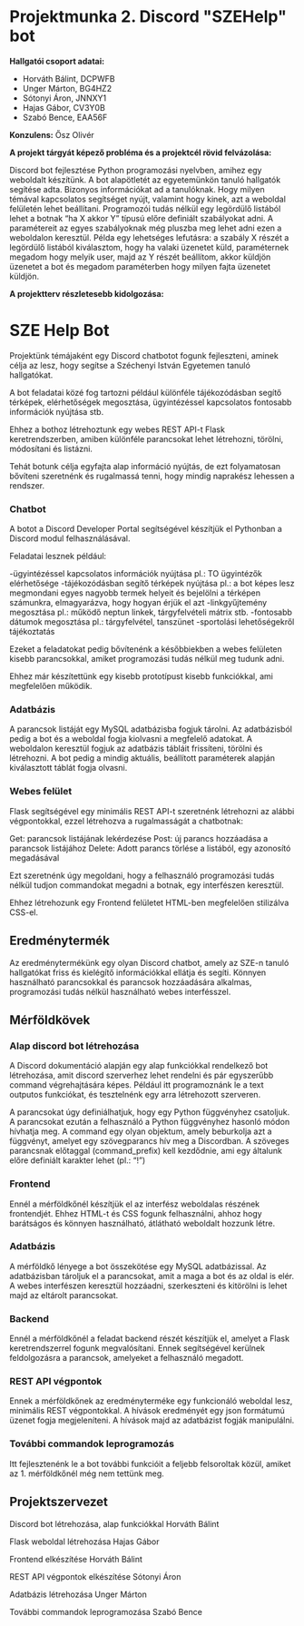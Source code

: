 # Projektmunka 2. Discord "SZEHelp" bot

**Hallgatói csoport adatai:**

- Horváth Bálint, DCPWFB
- Unger Márton, BG4HZ2
- Sótonyi Áron, JNNXY1
- Hajas Gábor, CV3Y0B
- Szabó Bence, EAA56F

**Konzulens:** Ősz Olivér

**A projekt tárgyát képező probléma és a projektcél rövid felvázolása:**

Discord bot fejlesztése Python programozási nyelvben, amihez egy weboldalt készítünk. A bot alapötletét az egyetemünkön tanuló hallgatók segítése adta. Bizonyos információkat ad a tanulóknak. Hogy milyen témával kapcsolatos segítséget nyújt, valamint hogy kinek, azt a weboldal felületén lehet beállítani. Programozói tudás nélkül egy legördülő listából lehet a botnak “ha X akkor Y” típusú előre definiált szabályokat adni. A paramétereit az egyes szabályoknak még pluszba meg lehet adni ezen a weboldalon keresztül. Példa egy lehetséges lefutásra: a szabály X részét a legördülő listából kiválasztom, hogy ha valaki üzenetet küld, paraméternek megadom hogy melyik user, majd az Y részét beállítom, akkor küldjön üzenetet a bot és megadom paraméterben hogy milyen fajta üzenetet küldjön.

**A projektterv részletesebb kidolgozása:**

# SZE Help Bot

Projektünk témájaként egy Discord chatbotot fogunk fejleszteni, aminek célja az lesz, hogy segítse a Széchenyi István Egyetemen tanuló hallgatókat.

A bot feladatai közé fog tartozni például különféle tájékozódásban segítő térképek, elérhetőségek megosztása, ügyintézéssel kapcsolatos fontosabb információk nyújtása stb.

Ehhez a bothoz létrehoztunk egy webes REST API-t Flask keretrendszerben, amiben különféle parancsokat lehet létrehozni, törölni, módosítani és listázni.

Tehát botunk célja egyfajta alap információ nyújtás, de ezt folyamatosan bővíteni szeretnénk és rugalmassá tenni, hogy mindig naprakész lehessen a rendszer.

### Chatbot

A botot a Discord Developer Portal segítségével készítjük el Pythonban a Discord modul felhasználásával.

Feladatai lesznek például:

-ügyintézéssel kapcsolatos információk nyújtása pl.: TO ügyintézők elérhetősége
-tájékozódásban segítő térképek nyújtása pl.: a bot képes lesz megmondani egyes nagyobb termek helyeit és bejelölni a térképen számunkra, elmagyarázva, hogy hogyan érjük el azt
-linkgyűjtemény megosztása pl.: működő neptun linkek, tárgyfelvételi mátrix stb.
-fontosabb dátumok megosztása pl.: tárgyfelvétel, tanszünet
-sportolási lehetőségekről tájékoztatás

Ezeket a feladatokat pedig bővítenénk a későbbiekben a webes felületen kisebb parancsokkal, amiket programozási tudás nélkül meg tudunk adni.

Ehhez már készítettünk egy kisebb prototípust kisebb funkciókkal, ami megfelelően működik.

### Adatbázis

A parancsok listáját egy MySQL adatbázisba fogjuk tárolni. Az adatbázisból pedig a bot és a weboldal fogja kiolvasni a megfelelő adatokat. A weboldalon keresztül fogjuk az adatbázis tábláit frissíteni, törölni és létrehozni. A bot pedig a mindig aktuális, beállított paraméterek alapján kiválasztott táblát fogja olvasni.

### Webes felület

Flask segítségével egy minimális REST API-t szeretnénk létrehozni az alábbi végpontokkal, ezzel létrehozva a rugalmasságát a chatbotnak:

Get: parancsok listájának lekérdezése
Post: új parancs hozzáadása a parancsok listájához
Delete: Adott parancs törlése a listából, egy azonosító megadásával

Ezt szeretnénk úgy megoldani, hogy a felhasználó programozási tudás nélkül tudjon commandokat megadni a botnak, egy interfészen keresztül.

Ehhez létrehozunk egy Frontend felületet HTML-ben megfelelően stilizálva CSS-el.

## Eredménytermék

Az eredménytermékünk egy olyan Discord chatbot, amely az SZE-n tanuló hallgatókat friss és kielégítő információkkal ellátja és segíti. Könnyen használható parancsokkal és parancsok hozzáadására alkalmas, programozási tudás nélkül használható webes interfésszel.

## Mérföldkövek

### Alap discord bot létrehozása

A Discord dokumentáció alapján egy alap funkciókkal rendelkező bot létrehozása, amit discord szerverhez lehet rendelni és pár egyszerűbb command végrehajtására képes. Például itt programoznánk le a text outputos funkciókat, és tesztelnénk egy arra létrehozott szerveren.

A parancsokat úgy definiálhatjuk, hogy egy Python függvényhez csatoljuk. A parancsokat ezután a felhasználó a Python függvényhez hasonló módon hívhatja meg. A command egy olyan objektum, amely beburkolja azt a függvényt, amelyet egy szövegparancs hív meg a Discordban. A szöveges parancsnak előtaggal (command_prefix) kell kezdődnie, ami egy általunk előre definiált karakter lehet (pl.: “!”)

### Frontend

Ennél a mérföldkőnél készítjük el az interfész weboldalas részének frontendjét. Ehhez HTML-t és CSS fogunk felhasználni, ahhoz hogy barátságos és könnyen használható, átlátható weboldalt hozzunk létre.

### Adatbázis

A mérföldkő lényege a bot összekötése egy MySQL adatbázissal. Az adatbázisban tároljuk el a parancsokat, amit a maga a bot és az oldal is elér. A webes interfészen keresztül hozzáadni, szerkeszteni és kitörölni is lehet majd az eltárolt parancsokat.

### Backend

Ennél a mérföldkőnél a feladat backend részét készítjük el, amelyet a Flask keretrendszerrel fogunk megvalósítani. Ennek segítségével kerülnek feldolgozásra a parancsok, amelyeket a felhasználó megadott.

### REST API végpontok

Ennek a mérföldkőnek az eredményterméke egy funkcionáló weboldal lesz, minimális REST végpontokkal. A hívások eredményét egy json formátumú üzenet fogja megjeleníteni. A hívások majd az adatbázist fogják manipulálni.

### További commandok leprogramozás

Itt fejlesztenénk le a bot további funkcióit a feljebb felsoroltak közül, amiket az 1. mérföldkőnél még nem tettünk meg.

## Projektszervezet

Discord bot létrehozása, alap funkciókkal
Horváth Bálint

Flask weboldal létrehozása
Hajas Gábor

Frontend elkészítése
Horváth Bálint

REST API végpontok elkészítése
Sótonyi Áron

Adatbázis létrehozása
Unger Márton

További commandok leprogramozása
Szabó Bence

